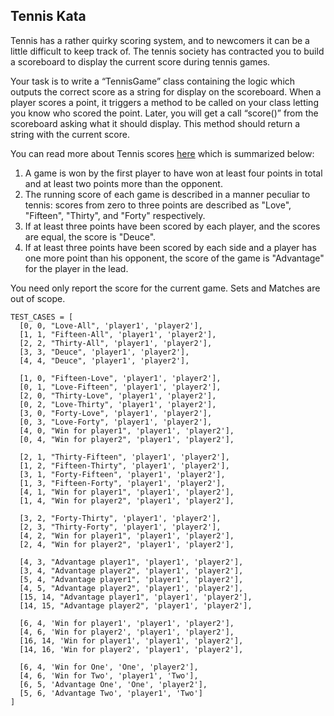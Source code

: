 ## Tennis Kata

Tennis has a rather quirky scoring system, and to newcomers it can be a little difficult to keep track of. The tennis society has contracted you to build a scoreboard to display the current score during tennis games.

Your task is to write a “TennisGame” class containing the logic which outputs the correct score as a string for display on the scoreboard. When a player scores a point, it triggers a method to be called on your class letting you know who scored the point. Later, you will get a call “score()” from the scoreboard asking what it should display. This method should return a string with the current score.

You can read more about Tennis scores [here](http://en.wikipedia.org/wiki/Tennis#Scoring) which is summarized below:

1. A game is won by the first player to have won at least four points in total and at least two points more than the opponent.
2. The running score of each game is described in a manner peculiar to tennis: scores from zero to three points are described as "Love", "Fifteen", "Thirty", and "Forty" respectively.
3. If at least three points have been scored by each player, and the scores are equal, the score is "Deuce".
4. If at least three points have been scored by each side and a player has one more point than his opponent, the score of the game is "Advantage" for the player in the lead.

You need only report the score for the current game. Sets and Matches are out of scope.
```
TEST_CASES = [
  [0, 0, "Love-All", 'player1', 'player2'],
  [1, 1, "Fifteen-All", 'player1', 'player2'],
  [2, 2, "Thirty-All", 'player1', 'player2'],
  [3, 3, "Deuce", 'player1', 'player2'],
  [4, 4, "Deuce", 'player1', 'player2'],

  [1, 0, "Fifteen-Love", 'player1', 'player2'],
  [0, 1, "Love-Fifteen", 'player1', 'player2'],
  [2, 0, "Thirty-Love", 'player1', 'player2'],
  [0, 2, "Love-Thirty", 'player1', 'player2'],
  [3, 0, "Forty-Love", 'player1', 'player2'],
  [0, 3, "Love-Forty", 'player1', 'player2'],
  [4, 0, "Win for player1", 'player1', 'player2'],
  [0, 4, "Win for player2", 'player1', 'player2'],

  [2, 1, "Thirty-Fifteen", 'player1', 'player2'],
  [1, 2, "Fifteen-Thirty", 'player1', 'player2'],
  [3, 1, "Forty-Fifteen", 'player1', 'player2'],
  [1, 3, "Fifteen-Forty", 'player1', 'player2'],
  [4, 1, "Win for player1", 'player1', 'player2'],
  [1, 4, "Win for player2", 'player1', 'player2'],

  [3, 2, "Forty-Thirty", 'player1', 'player2'],
  [2, 3, "Thirty-Forty", 'player1', 'player2'],
  [4, 2, "Win for player1", 'player1', 'player2'],
  [2, 4, "Win for player2", 'player1', 'player2'],

  [4, 3, "Advantage player1", 'player1', 'player2'],
  [3, 4, "Advantage player2", 'player1', 'player2'],
  [5, 4, "Advantage player1", 'player1', 'player2'],
  [4, 5, "Advantage player2", 'player1', 'player2'],
  [15, 14, "Advantage player1", 'player1', 'player2'],
  [14, 15, "Advantage player2", 'player1', 'player2'],

  [6, 4, 'Win for player1', 'player1', 'player2'],
  [4, 6, 'Win for player2', 'player1', 'player2'],
  [16, 14, 'Win for player1', 'player1', 'player2'],
  [14, 16, 'Win for player2', 'player1', 'player2'],

  [6, 4, 'Win for One', 'One', 'player2'],
  [4, 6, 'Win for Two', 'player1', 'Two'],
  [6, 5, 'Advantage One', 'One', 'player2'],
  [5, 6, 'Advantage Two', 'player1', 'Two']
]
```
